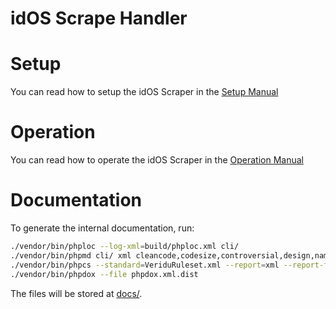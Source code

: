 # idOS Scrape Handler

# Setup

You can read how to setup the idOS Scraper in the [Setup Manual](Setup.md)

# Operation

You can read how to operate the idOS Scraper in the [Operation Manual](Operation.md)

# Documentation

To generate the internal documentation, run:

```bash
./vendor/bin/phploc --log-xml=build/phploc.xml cli/
./vendor/bin/phpmd cli/ xml cleancode,codesize,controversial,design,naming,unusedcode --reportfile build/pmd.xml
./vendor/bin/phpcs --standard=VeriduRuleset.xml --report=xml --report-file=build/phpcs.xml cli/
./vendor/bin/phpdox --file phpdox.xml.dist
```

The files will be stored at [docs/](docs/).

